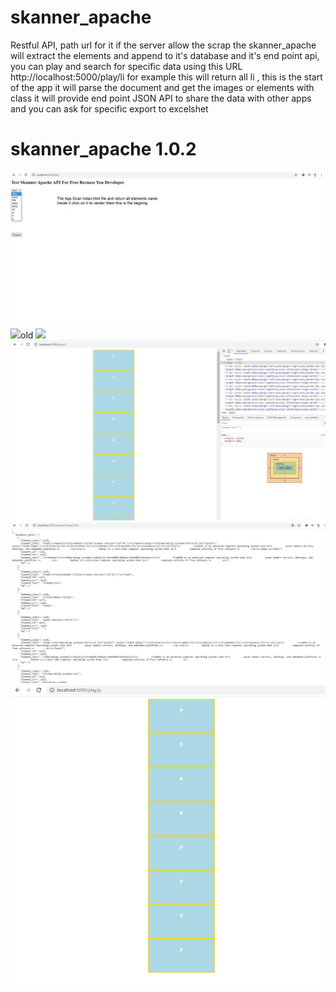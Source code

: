 # skanner_apache
Restful API, path url for it if the server allow the scrap the skanner_apache will extract the elements and append to it's database and it's end point api, you can play and search for specific data using this URL http://localhost:5000/play/li  for example this will return all li , this is the start of the app it will parse the document and get the images or elements with class  it will provide end point JSON API to share the data with other apps and you can ask for specific export to excelshet     


# skanner_apache 1.0.2
<img src="api1.jpg">
<img src="api2.JPG>



# old
<img src="skanner_apache2.JPG">
<img src="skanner_apache.JPG">
<img src="skanner_apache3.JPG">
<img src="skanner_apache1.JPG">


